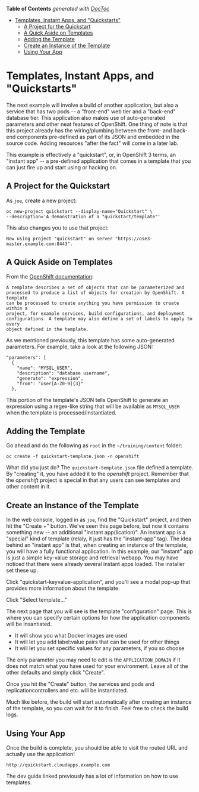 <!-- START doctoc generated TOC please keep comment here to allow auto update -->
<!-- DON'T EDIT THIS SECTION, INSTEAD RE-RUN doctoc TO UPDATE -->
**Table of Contents**  *generated with [DocToc](https://github.com/thlorenz/doctoc)*

- [Templates, Instant Apps, and "Quickstarts"](#templates-instant-apps-and-quickstarts)
  - [A Project for the Quickstart](#a-project-for-the-quickstart)
  - [A Quick Aside on Templates](#a-quick-aside-on-templates)
  - [Adding the Template](#adding-the-template)
  - [Create an Instance of the Template](#create-an-instance-of-the-template)
  - [Using Your App](#using-your-app)

<!-- END doctoc generated TOC please keep comment here to allow auto update -->

# Templates, Instant Apps, and "Quickstarts"
The next example will involve a build of another application, but also a service
that has two pods -- a "front-end" web tier and a "back-end" database tier. This
application also makes use of auto-generated parameters and other neat features
of OpenShift. One thing of note is that this project already has the
wiring/plumbing between the front- and back-end components pre-defined as part
of its JSON and embedded in the source code. Adding resources "after the fact"
will come in a later lab.

This example is effectively a "quickstart", or, in OpenShift 3 terms, an
"instant app" -- a pre-defined application that comes in a template that you can
just fire up and start using or hacking on.

## A Project for the Quickstart
As `joe`, create a new project:

    oc new-project quickstart --display-name="Quickstart" \
    --description='A demonstration of a "quickstart/template"'

This also changes you to use that project:

    Now using project "quickstart" on server "https://ose3-master.example.com:8443".

## A Quick Aside on Templates
From the [OpenShift
documentation](https://docs.openshift.com/enterprise/3.0/dev_guide/templates.html):

    A template describes a set of objects that can be parameterized and
    processed to produce a list of objects for creation by OpenShift. A template
    can be processed to create anything you have permission to create within a
    project, for example services, build configurations, and deployment
    configurations. A template may also define a set of labels to apply to every
    object defined in the template.

As we mentioned previously, this template has some auto-generated parameters.
For example, take a look at the following JSON:

    "parameters": [
      {
        "name": "MYSQL_USER",
        "description": "database username",
        "generate": "expression",
        "from": "user[A-Z0-9]{3}"
      },

This portion of the template's JSON tells OpenShift to generate an expression
using a regex-like string that will be available as `MYSQL_USER` when the
template is processed/instantiated.

## Adding the Template
Go ahead and do the following as `root` in the `~/training/content` folder:

    oc create -f quickstart-template.json -n openshift

What did you just do? The `quickstart-template.json` file defined a template. By
"creating" it, you have added it to the *openshift* project. Remember that the
*openshift* project is special in that any users can see templates and other
content in it.

## Create an Instance of the Template
In the web console, logged in as `joe`, find the "Quickstart" project, and then
hit the "Create +" button. We've seen this page before, but now it contains
something new -- an additional "instant app(lication)". An instant app is a
"special" kind of template (relaly, it just has the "instant-app" tag). The idea
behind an "instant app" is that, when creating an instance of the template, you
will have a fully functional application. In this example, our "instant" app is
just a simple key-value storage and retrieval webapp. You may have noticed that
there were already several instant apps loaded. The installer set these up.

Click "quickstart-keyvalue-application", and you'll see a modal pop-up that
provides more information about the template.

Click "Select template..."

The next page that you will see is the template "configuration" page. This is
where you can specify certain options for how the application components will be
insantiated.

* It will show you what Docker images are used
* It will let you add label:value pairs that can be used for other things
* It will let you set specific values for any parameters, if you so choose

The only parameter you may need to edit is the `APPLICATION_DOMAIN` if it does
not match what you have used for your environment. Leave all of the other
defaults and simply click "Create".

Once you hit the "Create" button, the services and pods and
replicationcontrollers and etc. will be instantiated.

Much like before, the build will start automatically after creating an instance
of the template, so you can wait for it to finish. Feel free to check the build
logs.

## Using Your App
Once the build is complete, you should be able to visit the routed URL and
actually use the application!

    http://quickstart.cloudapps.example.com

The dev guide linked previously has a lot of information on how to use
templates.
